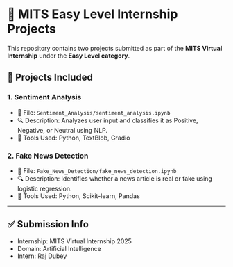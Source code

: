 # 🧠 MITS Easy Level Internship Projects

This repository contains two projects submitted as part of the **MITS Virtual Internship** under the **Easy Level category**.

## 📁 Projects Included

### 1. Sentiment Analysis
- 📄 File: `Sentiment_Analysis/sentiment_analysis.ipynb`
- 🔍 Description: Analyzes user input and classifies it as Positive, Negative, or Neutral using NLP.
- 🧪 Tools Used: Python, TextBlob, Gradio

### 2. Fake News Detection
- 📄 File: `Fake_News_Detection/fake_news_detection.ipynb`
- 🔍 Description: Identifies whether a news article is real or fake using logistic regression.
- 🧪 Tools Used: Python, Scikit-learn, Pandas

---

## ✅ Submission Info

- Internship: MITS Virtual Internship 2025
- Domain: Artificial Intelligence
- Intern: Raj Dubey
